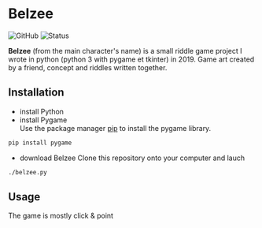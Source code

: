 # Belzee
![GitHub](https://img.shields.io/github/license/loune20/belzee) ![Status](https://img.shields.io/badge/status-inactive-lightgrey)

**Belzee** (from the main character's name) is a small riddle game project I wrote in python (python 3 with pygame et tkinter) in 2019. Game art created by a friend, concept and riddles written together.

## Installation
- install Python
- install Pygame  
Use the package manager [pip](https://pip.pypa.io/en/stable/) to install the pygame library.
```bash
pip install pygame
```
- download Belzee
Clone this repository onto your computer and lauch
```bash
./belzee.py
```

## Usage
The game is mostly click & point
